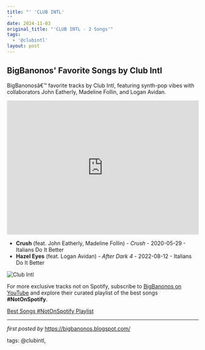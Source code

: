 ```yaml
---
title: "' 'CLUB INTL'
'"
date: 2024-11-03
original_title: "'CLUB INTL - 2 Songs'"
tags:
  - '@clubintl'
layout: post
---
```

<h2>BigBanonos' Favorite Songs by Club Intl</h2> <!-- Search Description -->
<p>BigBanonosâ€™ favorite tracks by Club Intl, featuring synth-pop vibes with collaborators John Eatherly, Madeline Follin, and Logan Avidan.</p> <!-- Spotify Playlist Embed -->
<iframe src="https://open.spotify.com/embed/playlist/7cZoI4hH3vTPnBXToATvPM?utm_source=generator" width="100%" height="352" frameBorder="0" allowfullscreen="" allow="autoplay; clipboard-write; encrypted-media; fullscreen; picture-in-picture" loading="lazy"></iframe> <!-- Song Listings -->
<ul> <li><strong>Crush</strong> (feat. John Eatherly, Madeline Follin) - <em>Crush</em> - 2020-05-29 - Italians Do It Better</li> <li><strong>Hazel Eyes</strong> (feat. Logan Avidan) - <em>After Dark 4</em> - 2022-08-12 - Italians Do It Better</li>
</ul> <!-- Image -->
<img src="https://i.scdn.co/image/ab67616d00001e022bd05ce84e6f6ef6fd7707e0" alt="Club Intl">


<!--Subscribe and Playlist Links-->
<div>
    <p>For more exclusive tracks not on Spotify, subscribe to <a href="https://www.youtube.com/@BigBanonos" target="_blank">BigBanonos on YouTube</a> and explore their curated playlist of the best songs <strong>#NotOnSpotify</strong>.</p>
    <p><a href="https://www.youtube.com/playlist?list=PLtuNtuTatqI0kFahUCbtbfenC_ET5O_tr" target="_blank">Best Songs #NotOnSpotify Playlist<br /></a></p></div>

<hr />

<p><em>first posted by</em> <a href="https://bigbanonos.blogspot.com/" rel="noopener" target="_new">https://bigbanonos.blogspot.com/</a></p>

<p>tags: @clubintl,</p>
